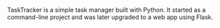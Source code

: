 TaskTracker is a simple task manager built with Python.
It started as a command-line project and was later upgraded to a web app using Flask.


